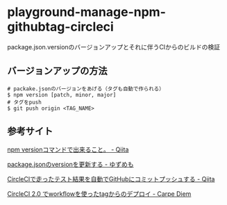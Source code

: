 # playground-manage-npm-githubtag-circleci
package.json.versionのバージョンアップとそれに伴うCIからのビルドの検証


## バージョンアップの方法

```
# packake.jsonのバージョンをあげる（タグも自動で作られる）
$ npm version [patch, minor, major]
# タグをpush
$ git push origin <TAG_NAME>
```

## 参考サイト
[npm versionコマンドで出来ること。 - Qiita](https://qiita.com/minamo173/items/8b8b27bc6ecd17ad925e)

[package.jsonのversionを更新する - ゆずめも](https://yuzu441.hateblo.jp/entry/2018/03/23/213638)

[CircleCIで走ったテスト結果を自動でGitHubにコミットプッシュする - Qiita](https://qiita.com/yousan/items/08de8c3b81b21a57bd5c)

[CircleCI 2.0 でworkflowを使ったtagからのデプロイ - Carpe Diem](https://christina04.hatenablog.com/entry/circleci-workflow)